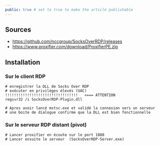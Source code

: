 ```yaml
---
public: true # set to true to make the article publishable
---
```


## Sources 
- https://github.com/nccgroup/SocksOverRDP/releases
- https://www.proxifier.com/download/ProxifierPE.zip

## Installation

### Sur le client RDP

```
# enregistrer la DLL de Socks Over RDP
# exécuter en privilèges élevés (UAC)  !!!!!!!!!!!!!!!!!!!!!!!!!!!!!!!!!   <=== ATTENTION
regsvr32 /i SocksOverRDP-Plugin.dll

# Apres avoir lancé mstsc.exe et validé la connexion vers un serveur
# une boite de dialogue confirme que la DLL est bien fonctionnelle
```

### Sur le serveur RDP distant (pivot)

```
# Lancer proxifier en écoute sur le port 1080
# Lancer ensuite le serveur  (SocksOverRDP-Server.exe)
```